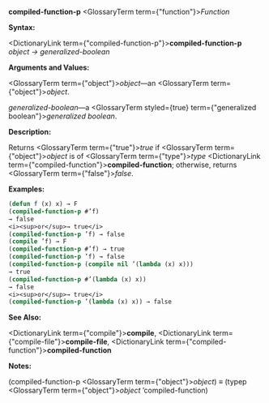 **compiled-function-p** <GlossaryTerm  term={"function"}><i>Function</i></GlossaryTerm> 



**Syntax:** 



<DictionaryLink  term={"compiled-function-p"}><b>compiled-function-p</b></DictionaryLink> *object → generalized-boolean* 



**Arguments and Values:** 



<GlossaryTerm  term={"object"}><i>object</i></GlossaryTerm>—an <GlossaryTerm  term={"object"}><i>object</i></GlossaryTerm>. 



*generalized-boolean*—a <GlossaryTerm styled={true} term={"generalized boolean"}><i>generalized boolean</i></GlossaryTerm>. 



**Description:** 



Returns <GlossaryTerm  term={"true"}><i>true</i></GlossaryTerm> if <GlossaryTerm  term={"object"}><i>object</i></GlossaryTerm> is of <GlossaryTerm  term={"type"}><i>type</i></GlossaryTerm> <DictionaryLink  term={"compiled-function"}><b>compiled-function</b></DictionaryLink>; otherwise, returns <GlossaryTerm  term={"false"}><i>false</i></GlossaryTerm>. 















**Examples:**
```lisp
(defun f (x) x) → F 
(compiled-function-p #’f) 
→ false 
<i><sup>or</sup>→ true</i> 
(compiled-function-p ’f) → false 
(compile ’f) → F 
(compiled-function-p #’f) → true 
(compiled-function-p ’f) → false 
(compiled-function-p (compile nil ’(lambda (x) x))) 
→ true 
(compiled-function-p #’(lambda (x) x)) 
→ false 
<i><sup>or</sup>→ true</i> 
(compiled-function-p ’(lambda (x) x)) → false 
```
**See Also:** 



<DictionaryLink  term={"compile"}><b>compile</b></DictionaryLink>, <DictionaryLink  term={"compile-file"}><b>compile-file</b></DictionaryLink>, <DictionaryLink  term={"compiled-function"}><b>compiled-function</b></DictionaryLink> 



**Notes:** 



(compiled-function-p <GlossaryTerm  term={"object"}><i>object</i></GlossaryTerm>) *≡* (typep <GlossaryTerm  term={"object"}><i>object</i></GlossaryTerm> ’compiled-function) 



